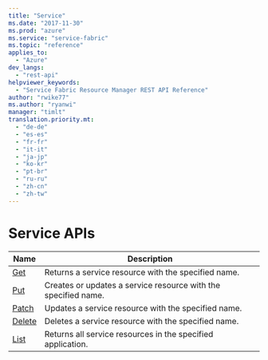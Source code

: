 ```yaml
---
title: "Service"
ms.date: "2017-11-30"
ms.prod: "azure"
ms.service: "service-fabric"
ms.topic: "reference"
applies_to: 
  - "Azure"
dev_langs: 
  - "rest-api"
helpviewer_keywords: 
  - "Service Fabric Resource Manager REST API Reference"
author: "rwike77"
ms.author: "ryanwi"
manager: "timlt"
translation.priority.mt: 
  - "de-de"
  - "es-es"
  - "fr-fr"
  - "it-it"
  - "ja-jp"
  - "ko-kr"
  - "pt-br"
  - "ru-ru"
  - "zh-cn"
  - "zh-tw"
---
```

# Service APIs

| Name | Description |
| --- | --- |
| [Get](sfrp-2017-07-01-preview-api-service_get.md) | Returns a service resource with the specified name.<br/> |
| [Put](sfrp-2017-07-01-preview-api-service_put.md) | Creates or updates a service resource with the specified name.<br/> |
| [Patch](sfrp-2017-07-01-preview-api-service_patch.md) | Updates a service resource with the specified name.<br/> |
| [Delete](sfrp-2017-07-01-preview-api-service_delete.md) | Deletes a service resource with the specified name.<br/> |
| [List](sfrp-2017-07-01-preview-api-service_list.md) | Returns all service resources in the specified application.<br/> |

